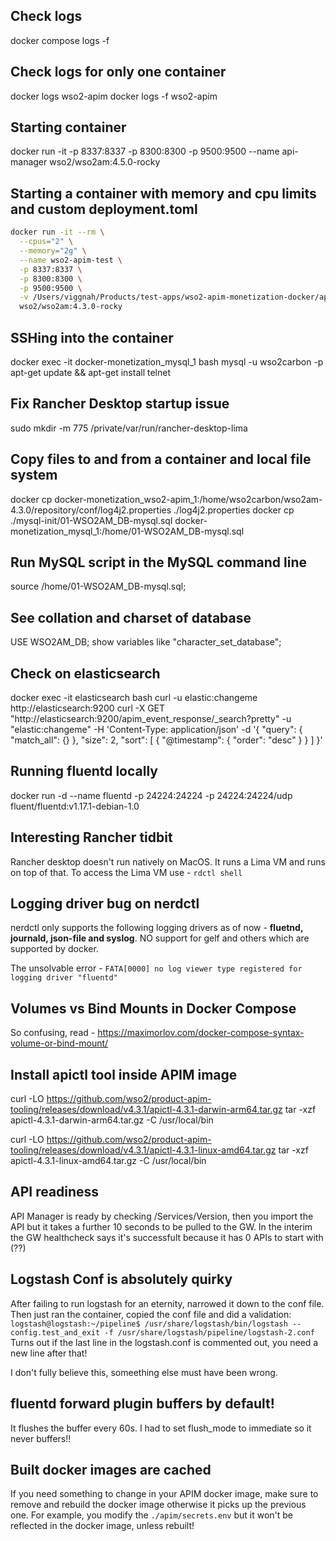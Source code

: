 ## Check logs 
docker compose logs -f

## Check logs for only one container
docker logs wso2-apim
docker logs -f wso2-apim

## Starting container
docker run -it -p 8337:8337 -p 8300:8300 -p 9500:9500 --name api-manager wso2/wso2am:4.5.0-rocky

## Starting a container with memory and cpu limits and custom deployment.toml
```sh
docker run -it --rm \
  --cpus="2" \
  --memory="2g" \
  --name wso2-apim-test \
  -p 8337:8337 \
  -p 8300:8300 \
  -p 9500:9500 \
  -v /Users/viggnah/Products/test-apps/wso2-apim-monetization-docker/apim/deployment.toml:/home/wso2carbon/wso2am-4.5.0/repository/conf/deployment.toml \
  wso2/wso2am:4.3.0-rocky
```

## SSHing into the container
docker exec -it docker-monetization_mysql_1 bash
mysql -u wso2carbon -p
apt-get update && apt-get install telnet

## Fix Rancher Desktop startup issue
sudo mkdir -m 775 /private/var/run/rancher-desktop-lima

## Copy files to and from a container and local file system
docker cp docker-monetization_wso2-apim_1:/home/wso2carbon/wso2am-4.3.0/repository/conf/log4j2.properties ./log4j2.properties
docker cp ./mysql-init/01-WSO2AM_DB-mysql.sql docker-monetization_mysql_1:/home/01-WSO2AM_DB-mysql.sql

## Run MySQL script in the MySQL command line
source /home/01-WSO2AM_DB-mysql.sql;
## See collation and charset of database
USE WSO2AM_DB;
show variables like "character_set_database";

## Check on elasticsearch
docker exec -it elasticsearch bash
curl -u elastic:changeme http://elasticsearch:9200
curl -X GET "http://elasticsearch:9200/apim_event_response/_search?pretty" -u "elastic:changeme" -H 'Content-Type: application/json' -d '{
  "query": {
    "match_all": {}
  },
  "size": 2,
  "sort": [
    {
      "@timestamp": {
        "order": "desc"
      }
    }
  ]
}'

## Running fluentd locally
docker run -d --name fluentd -p 24224:24224 -p 24224:24224/udp fluent/fluentd:v1.17.1-debian-1.0

## Interesting Rancher tidbit
Rancher desktop doesn't run natively on MacOS. It runs a Lima VM and runs on top of that. To access the Lima VM use - `rdctl shell`

## Logging driver bug on nerdctl
nerdctl only supports the following logging drivers as of now - **fluetnd, journald, json-file and syslog**. NO support for gelf and others which are supported by docker. 

The unsolvable error - `FATA[0000] no log viewer type registered for logging driver "fluentd"`

## Volumes vs Bind Mounts in Docker Compose
So confusing, read - https://maximorlov.com/docker-compose-syntax-volume-or-bind-mount/

## Install apictl tool inside APIM image
curl -LO https://github.com/wso2/product-apim-tooling/releases/download/v4.3.1/apictl-4.3.1-darwin-arm64.tar.gz
tar -xzf apictl-4.3.1-darwin-arm64.tar.gz -C /usr/local/bin

curl -LO https://github.com/wso2/product-apim-tooling/releases/download/v4.3.1/apictl-4.3.1-linux-amd64.tar.gz
tar -xzf apictl-4.3.1-linux-amd64.tar.gz -C /usr/local/bin

## API readiness
API Manager is ready by checking /Services/Version, then you import the API but it takes a further 10 seconds to be pulled to the GW. In the interim the GW healthcheck says it's successfult because it has 0 APIs to start with (??)

## Logstash Conf is absolutely quirky
After failing to run logstash for an eternity, narrowed it down to the conf file. Then just ran the container, copied the conf file and did a validation:
`logstash@logstash:~/pipeline$ /usr/share/logstash/bin/logstash --config.test_and_exit -f /usr/share/logstash/pipeline/logstash-2.conf`
Turns out if the last line in the logstash.conf is commented out, you need a new line after that!

I don't fully believe this, someething else must have been wrong.

## fluentd forward plugin buffers by default!
It flushes the buffer every 60s. I had to set flush_mode to immediate so it never buffers!!

## Built docker images are cached
If you need something to change in your APIM docker image, make sure to remove and rebuild the docker image otherwise it picks up the previous one. For example, you modify the `./apim/secrets.env` but it won't be reflected in the docker image, unless rebuilt!
